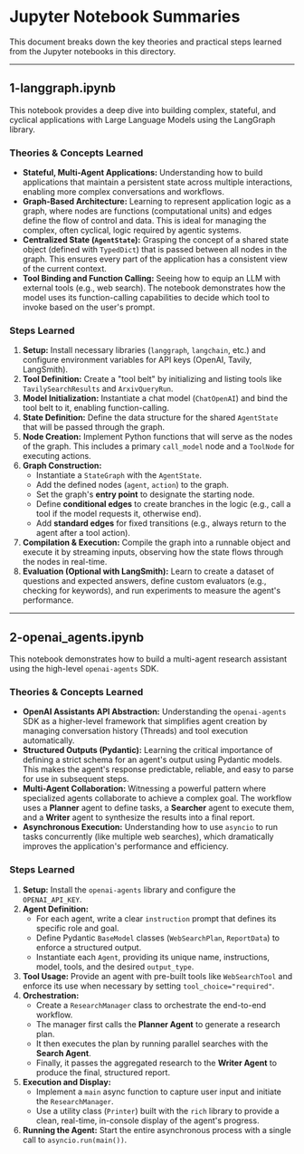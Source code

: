 # Jupyter Notebook Summaries

This document breaks down the key theories and practical steps learned from the Jupyter notebooks in this directory.

---

## 1-langgraph.ipynb

This notebook provides a deep dive into building complex, stateful, and cyclical applications with Large Language Models using the LangGraph library.

### Theories & Concepts Learned

- **Stateful, Multi-Agent Applications:** Understanding how to build applications that maintain a persistent state across multiple interactions, enabling more complex conversations and workflows.
- **Graph-Based Architecture:** Learning to represent application logic as a graph, where nodes are functions (computational units) and edges define the flow of control and data. This is ideal for managing the complex, often cyclical, logic required by agentic systems.
- **Centralized State (`AgentState`):** Grasping the concept of a shared state object (defined with `TypedDict`) that is passed between all nodes in the graph. This ensures every part of the application has a consistent view of the current context.
- **Tool Binding and Function Calling:** Seeing how to equip an LLM with external tools (e.g., web search). The notebook demonstrates how the model uses its function-calling capabilities to decide which tool to invoke based on the user's prompt.

### Steps Learned

1.  **Setup:** Install necessary libraries (`langgraph`, `langchain`, etc.) and configure environment variables for API keys (OpenAI, Tavily, LangSmith).
2.  **Tool Definition:** Create a "tool belt" by initializing and listing tools like `TavilySearchResults` and `ArxivQueryRun`.
3.  **Model Initialization:** Instantiate a chat model (`ChatOpenAI`) and bind the tool belt to it, enabling function-calling.
4.  **State Definition:** Define the data structure for the shared `AgentState` that will be passed through the graph.
5.  **Node Creation:** Implement Python functions that will serve as the nodes of the graph. This includes a primary `call_model` node and a `ToolNode` for executing actions.
6.  **Graph Construction:**
    - Instantiate a `StateGraph` with the `AgentState`.
    - Add the defined nodes (`agent`, `action`) to the graph.
    - Set the graph's **entry point** to designate the starting node.
    - Define **conditional edges** to create branches in the logic (e.g., call a tool if the model requests it, otherwise end).
    - Add **standard edges** for fixed transitions (e.g., always return to the agent after a tool action).
7.  **Compilation & Execution:** Compile the graph into a runnable object and execute it by streaming inputs, observing how the state flows through the nodes in real-time.
8.  **Evaluation (Optional with LangSmith):** Learn to create a dataset of questions and expected answers, define custom evaluators (e.g., checking for keywords), and run experiments to measure the agent's performance.

---

## 2-openai_agents.ipynb

This notebook demonstrates how to build a multi-agent research assistant using the high-level `openai-agents` SDK.

### Theories & Concepts Learned

- **OpenAI Assistants API Abstraction:** Understanding the `openai-agents` SDK as a higher-level framework that simplifies agent creation by managing conversation history (Threads) and tool execution automatically.
- **Structured Outputs (Pydantic):** Learning the critical importance of defining a strict schema for an agent's output using Pydantic models. This makes the agent's response predictable, reliable, and easy to parse for use in subsequent steps.
- **Multi-Agent Collaboration:** Witnessing a powerful pattern where specialized agents collaborate to achieve a complex goal. The workflow uses a **Planner** agent to define tasks, a **Searcher** agent to execute them, and a **Writer** agent to synthesize the results into a final report.
- **Asynchronous Execution:** Understanding how to use `asyncio` to run tasks concurrently (like multiple web searches), which dramatically improves the application's performance and efficiency.

### Steps Learned

1.  **Setup:** Install the `openai-agents` library and configure the `OPENAI_API_KEY`.
2.  **Agent Definition:**
    - For each agent, write a clear `instruction` prompt that defines its specific role and goal.
    - Define Pydantic `BaseModel` classes (`WebSearchPlan`, `ReportData`) to enforce a structured output.
    - Instantiate each `Agent`, providing its unique name, instructions, model, tools, and the desired `output_type`.
3.  **Tool Usage:** Provide an agent with pre-built tools like `WebSearchTool` and enforce its use when necessary by setting `tool_choice="required"`.
4.  **Orchestration:**
    - Create a `ResearchManager` class to orchestrate the end-to-end workflow.
    - The manager first calls the **Planner Agent** to generate a research plan.
    - It then executes the plan by running parallel searches with the **Search Agent**.
    - Finally, it passes the aggregated research to the **Writer Agent** to produce the final, structured report.
5.  **Execution and Display:**
    - Implement a `main` async function to capture user input and initiate the `ResearchManager`.
    - Use a utility class (`Printer`) built with the `rich` library to provide a clean, real-time, in-console display of the agent's progress.
6.  **Running the Agent:** Start the entire asynchronous process with a single call to `asyncio.run(main())`.